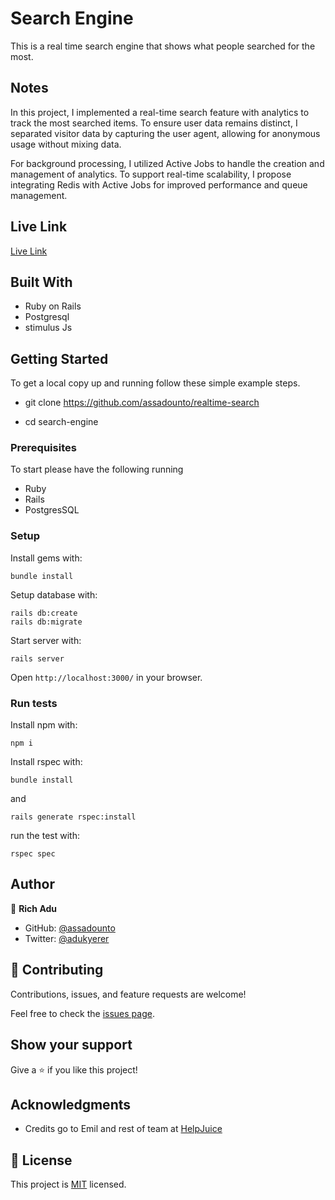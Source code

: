 # Search Engine
This is a real time search engine that shows what people searched for the most.

## Notes
  In this project, I implemented a real-time search feature with analytics to track the most searched items. To ensure user data remains distinct, I separated visitor data by capturing the user agent, allowing for anonymous usage without mixing data.

   For background processing, I utilized Active Jobs to handle the creation and management of analytics. To support real-time scalability, I propose integrating Redis with Active Jobs for improved performance and queue management.



## Live Link
[Live Link](https://realtimesearch-ja93.onrender.com/)

## Built With

- Ruby on Rails
- Postgresql
- stimulus Js


## Getting Started

To get a local copy up and running follow these simple example steps.

- git clone https://github.com/assadounto/realtime-search

- cd search-engine


### Prerequisites
To start please have the following running
- Ruby
- Rails
- PostgresSQL


### Setup

Install gems with:

```
bundle install
```

Setup database with:

```
rails db:create
rails db:migrate
```

Start server with:

```
rails server
```

Open ```http://localhost:3000/``` in your browser.


### Run tests

Install npm with:

```
npm i
```

Install rspec with:

```
bundle install
```

and

```
rails generate rspec:install
```

run the test with:

```
rspec spec
```



## Author

👤 **Rich Adu**

- GitHub: [@assadounto](https://github.com/assadounto)
- Twitter: [@adukyerer](https://twitter.com/adukyerer)



## 🤝 Contributing

Contributions, issues, and feature requests are welcome!

Feel free to check the [issues page](https://github.com/assadounto/realtime-search).


## Show your support

Give a ⭐️ if you like this project!


## Acknowledgments

- Credits go to Emil and rest of team at [HelpJuice](https://www.Helpjuice.com)


## 📝 License

This project is [MIT](./LICENCE) licensed.